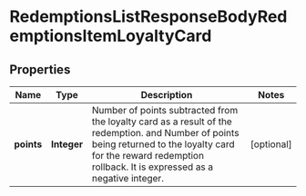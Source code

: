 

# RedemptionsListResponseBodyRedemptionsItemLoyaltyCard


## Properties

| Name | Type | Description | Notes |
|------------ | ------------- | ------------- | -------------|
|**points** | **Integer** | Number of points subtracted from the loyalty card as a result of the redemption. and Number of points being returned to the loyalty card for the reward redemption rollback. It is expressed as a negative integer. |  [optional] |




